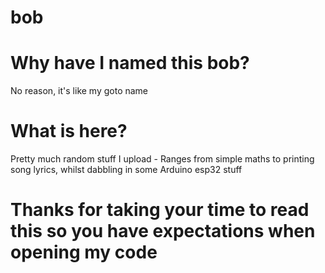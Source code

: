 # bob
# Why have I named this bob?
No reason, it's like my goto name
# What is here? 
Pretty much random stuff I upload - Ranges from simple maths to printing song lyrics, whilst dabbling in some Arduino esp32 stuff
# Thanks for taking your time to read this so you have expectations when opening my code
